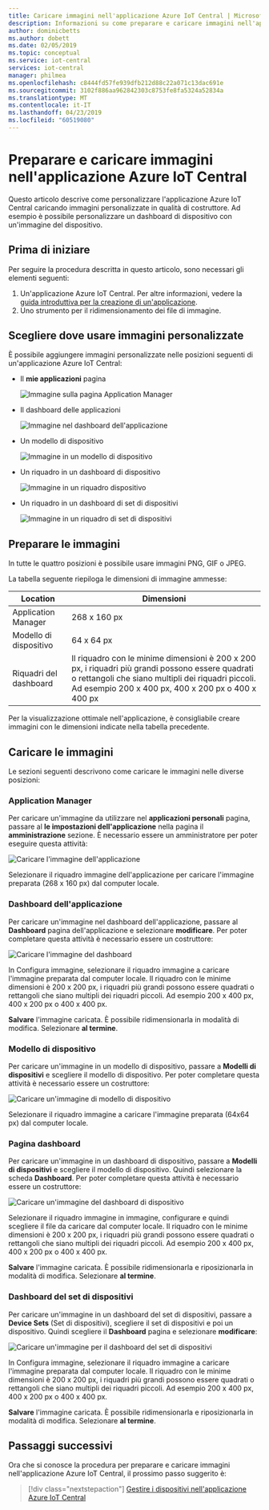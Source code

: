 ```yaml
---
title: Caricare immagini nell'applicazione Azure IoT Central | Microsoft Docs
description: Informazioni su come preparare e caricare immagini nell'applicazione Azure IoT Central in qualità di costruttore.
author: dominicbetts
ms.author: dobett
ms.date: 02/05/2019
ms.topic: conceptual
ms.service: iot-central
services: iot-central
manager: philmea
ms.openlocfilehash: c8444fd57fe939dfb212d88c22a071c13dac691e
ms.sourcegitcommit: 3102f886aa962842303c8753fe8fa5324a52834a
ms.translationtype: MT
ms.contentlocale: it-IT
ms.lasthandoff: 04/23/2019
ms.locfileid: "60519080"
---
```

# <a name="prepare-and-upload-images-to-your-azure-iot-central-application"></a>Preparare e caricare immagini nell'applicazione Azure IoT Central

Questo articolo descrive come personalizzare l'applicazione Azure IoT Central caricando immagini personalizzate in qualità di costruttore. Ad esempio è possibile personalizzare un dashboard di dispositivo con un'immagine del dispositivo.

## <a name="before-you-begin"></a>Prima di iniziare

Per seguire la procedura descritta in questo articolo, sono necessari gli elementi seguenti:

1. Un'applicazione Azure IoT Central. Per altre informazioni, vedere la [guida introduttiva per la creazione di un'applicazione](quick-deploy-iot-central.md).
1. Uno strumento per il ridimensionamento dei file di immagine.

## <a name="choose-where-to-use-custom-images"></a>Scegliere dove usare immagini personalizzate

È possibile aggiungere immagini personalizzate nelle posizioni seguenti di un'applicazione Azure IoT Central:

* Il **mie applicazioni** pagina

    ![Immagine sulla pagina Application Manager](media/howto-prepare-images/applicationmanager.png)

* Il dashboard delle applicazioni

    ![Immagine nel dashboard dell'applicazione](media/howto-prepare-images/homepage.png)

* Un modello di dispositivo

    ![Immagine in un modello di dispositivo](media/howto-prepare-images/devicetemplate.png)

* Un riquadro in un dashboard di dispositivo

    ![Immagine in un riquadro dispositivo](media/howto-prepare-images/devicetile.png)

* Un riquadro in un dashboard di set di dispositivi

    ![Immagine in un riquadro di set di dispositivi](media/howto-prepare-images/devicesettile.png)

## <a name="prepare-the-images"></a>Preparare le immagini

In tutte le quattro posizioni è possibile usare immagini PNG, GIF o JPEG.

La tabella seguente riepiloga le dimensioni di immagine ammesse:

| Location | Dimensioni |
| -------- | ------ |
| Application Manager | 268 x 160 px |
| Modello di dispositivo | 64 x 64 px |
| Riquadri del dashboard | Il riquadro con le minime dimensioni è 200 x 200 px, i riquadri più grandi possono essere quadrati o rettangoli che siano multipli dei riquadri piccoli. Ad esempio 200 x 400 px, 400 x 200 px o 400 x 400 px |

Per la visualizzazione ottimale nell'applicazione, è consigliabile creare immagini con le dimensioni indicate nella tabella precedente.

## <a name="upload-the-images"></a>Caricare le immagini

Le sezioni seguenti descrivono come caricare le immagini nelle diverse posizioni:

### <a name="application-manager"></a>Application Manager

Per caricare un'immagine da utilizzare nel **applicazioni personali** pagina, passare al **le impostazioni dell'applicazione** nella pagina il **amministrazione** sezione. È necessario essere un amministratore per poter eseguire questa attività:

![Caricare l'immagine dell'applicazione](media/howto-prepare-images/uploadapplicationmanager.png)

Selezionare il riquadro immagine dell'applicazione per caricare l'immagine preparata (268 x 160 px) dal computer locale.

### <a name="application-dashboard"></a>Dashboard dell'applicazione

Per caricare un'immagine nel dashboard dell'applicazione, passare al **Dashboard** pagina dell'applicazione e selezionare **modificare**. Per poter completare questa attività è necessario essere un costruttore:

![Caricare l'immagine del dashboard](media/howto-prepare-images/uploadhomepage.png)

In Configura immagine, selezionare il riquadro immagine a caricare l'immagine preparata dal computer locale. Il riquadro con le minime dimensioni è 200 x 200 px, i riquadri più grandi possono essere quadrati o rettangoli che siano multipli dei riquadri piccoli. Ad esempio 200 x 400 px, 400 x 200 px o 400 x 400 px.

**Salvare** l'immagine caricata. È possibile ridimensionarla in modalità di modifica. Selezionare **al termine**.

### <a name="device-template"></a>Modello di dispositivo

Per caricare un'immagine in un modello di dispositivo, passare a **Modelli di dispositivi** e scegliere il modello di dispositivo. Per poter completare questa attività è necessario essere un costruttore:

![Caricare un'immagine di modello di dispositivo](media/howto-prepare-images/uploaddevicetemplate.png)

Selezionare il riquadro immagine a caricare l'immagine preparata (64x64 px) dal computer locale.

### <a name="device-dashboard"></a>Pagina dashboard

Per caricare un'immagine in un dashboard di dispositivo, passare a **Modelli di dispositivi** e scegliere il modello di dispositivo. Quindi selezionare la scheda **Dashboard**. Per poter completare questa attività è necessario essere un costruttore:

![Caricare un'immagine del dashboard di dispositivo](media/howto-prepare-images/uploaddevicedashboard.png)

Selezionare il riquadro immagine in immagine, configurare e quindi scegliere il file da caricare dal computer locale. Il riquadro con le minime dimensioni è 200 x 200 px, i riquadri più grandi possono essere quadrati o rettangoli che siano multipli dei riquadri piccoli. Ad esempio 200 x 400 px, 400 x 200 px o 400 x 400 px.

**Salvare** l'immagine caricata. È possibile ridimensionarla e riposizionarla in modalità di modifica. Selezionare **al termine**.

### <a name="device-set-dashboard"></a>Dashboard del set di dispositivi

Per caricare un'immagine in un dashboard del set di dispositivi, passare a **Device Sets** (Set di dispositivi), scegliere il set di dispositivi e poi un dispositivo. Quindi scegliere il **Dashboard** pagina e selezionare **modificare**:

![Caricare un'immagine per il dashboard del set di dispositivi](media/howto-prepare-images/uploaddevicesetdashboard.png)

In Configura immagine, selezionare il riquadro immagine a caricare l'immagine preparata dal computer locale. Il riquadro con le minime dimensioni è 200 x 200 px, i riquadri più grandi possono essere quadrati o rettangoli che siano multipli dei riquadri piccoli. Ad esempio 200 x 400 px, 400 x 200 px o 400 x 400 px.

**Salvare** l'immagine caricata. È possibile ridimensionarla e riposizionarla in modalità di modifica. Selezionare **al termine**.

## <a name="next-steps"></a>Passaggi successivi

Ora che si conosce la procedura per preparare e caricare immagini nell'applicazione Azure IoT Central, il prossimo passo suggerito è:

> [!div class="nextstepaction"]
> [Gestire i dispositivi nell'applicazione Azure IoT Central](howto-manage-devices.md)